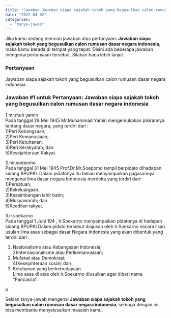 ```yaml
---
title: "Jawaban Jawaban siapa sajakah tokoh yang begusulkan calon rumusan dasar negara indonesia"
date: "2022-04-02"
categories: 
  - "tanya-jawab"
---
```


Jika kamu sedang mencari jawaban atas pertanyaan: **Jawaban siapa sajakah tokoh yang begusulkan calon rumusan dasar negara indonesia**, maka kamu berada di tempat yang tepat. Disini ada beberapa jawaban mengenai pertanyaan tersebut. Silakan baca lebih lanjut.

### Pertanyaan

Jawaban siapa sajakah tokoh yang begusulkan calon rumusan dasar negara indonesia

### Jawaban #1 untuk Pertanyaan: Jawaban siapa sajakah tokoh yang begusulkan calon rumusan dasar negara indonesia

1.mr.muh yamin  
Pada tanggal 29 Mei 1945 Mr.Muhammad Yamin mengemukakan pikirannya tentang dasar negara, yang terdiri dari :  
1)Peri Kebangsaan;  
2)Peri Kemanusiaan;  
3)Peri Ketuhanan;  
4)Peri Kerakyatan; dan  
5)Kesejahteraan Rakyat.  
  
2.mr.soepomo  
Pada tanggal 31 Mei 1945 Prof.Dr.Mr.Soepomo tampil berpidato dihadapan sidang BPUPKI. Dalam pidatonya itu beliau menyampaikan gagasannya mengenai lima dasar negara Indonesia merdeka yang terdiri dari:  
1)Persatuan;  
2)Kekeluargaan;  
3)Keseimbangan lahir batin;  
4)Musyawarah; dan  
5)Keadilan rakyat.  
  
  
  
3.Ir.soekarno  
Pada tanggal 1 Juni 194 , Ir.Soekarno menyampaikan pidatonya di hadapan sidang BPUPKI.Dalam pidato tersebut diajukan oleh Ir.Soekarno secara lisan usulan lima asas sebagai dasar Negara Indonesia yang akan dibentuk,yang terdiri dari :  
1) Nasionalisme atau Kebangsaan Indonesia;  
2)Internasionalisme atau Perikemanusiaan;  
3) Mufakat atau Demokrasi;  
4)Kesejahteraan sosial; dan  
5) Ketuhanan yang berkebudayaan.  
Lima asas di atas oleh Ir.Soekarno diusulkan agar diberi nama “Pancasila”.  
  
  
p  
  
  

Sekian tanya-jawab mengenai **Jawaban siapa sajakah tokoh yang begusulkan calon rumusan dasar negara indonesia**, semoga dengan ini bisa membantu menyelesaikan masalah kamu.
